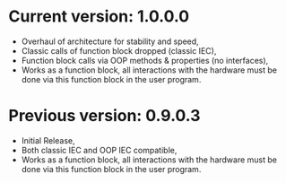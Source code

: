 # Current version: 1.0.0.0 
- Overhaul of architecture for stability and speed,
- Classic calls of function block dropped (classic IEC),
- Function block calls via OOP methods & properties (no interfaces), 
- Works as a function block, all interactions with the hardware must be done via this function block in the user program.

# Previous version: 0.9.0.3
- Initial Release,
- Both classic IEC and OOP IEC compatible,
- Works as a function block, all interactions with the hardware must be done via this function block in the user program.
